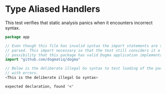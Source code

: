 # Type Aliased Handlers

This test verifies that static analysis panics when it encounters incorrect
syntax.

```go au:input
package app

// Even though this file has invalid syntax the import statements are still
// parsed. This import necessary so that the test still considers it a
// possibility that this package has valid Dogma application implementations.
import "github.com/dogmatiq/dogma"

// Below is the deliberate illegal Go syntax to test loading of the packages
// with errors.
<This is the deliberate illegal Go syntax>

```

```au:output
expected declaration, found '<'
```
